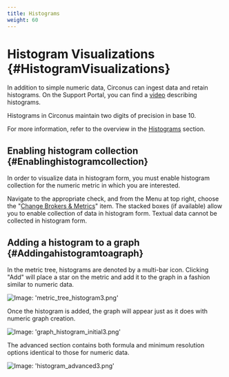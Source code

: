 ```yaml
---
title: Histograms
weight: 60
---
```


# Histogram Visualizations {#HistogramVisualizations}
In addition to simple numeric data, Circonus can ingest data and retain histograms. On the Support Portal, you can find a [video](https://support.circonus.com/solution/articles/6000044550-video-all-about-histograms) describing histograms.

Histograms in Circonus maintain two digits of precision in base 10. 

For more information, refer to the overview in the [Histograms](/Visualization/Graphs/View/Histograms) section.


## Enabling histogram collection {#Enablinghistogramcollection}
In order to visualize data in histogram form, you must enable histogram collection for the numeric metric in which you are interested.

Navigate to the appropriate check, and from the Menu at top right, choose the "[Change Brokers & Metrics](/circonus/checks/edit/#Changingmetriccollection)" item. The stacked boxes (if available) allow you to enable collection of data in histogram form. Textual data cannot be collected in histogram form.


## Adding a histogram to a graph {#Addingahistogramtoagraph}
In the metric tree, histograms are denoted by a multi-bar icon.  Clicking "Add" will place a star on the metric and add it to the graph in a fashion similar to numeric data.

![Image: 'metric_tree_histogram3.png'](/images/circonus/metric_tree_histogram3.png)

Once the histogram is added, the graph will appear just as it does with numeric graph creation.

![Image: 'graph_histogram_initial3.png'](/images/circonus/graph_histogram_initial3.png)

The advanced section contains both formula and minimum resolution options identical to those for numeric data.

![Image: 'histogram_advanced3.png'](/images/circonus/histogram_advanced3.png)
